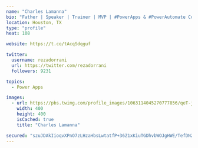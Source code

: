 ```yaml
---
name: "Charles Lamanna"
bio: "Father | Speaker | Trainer | MVP | #PowerApps & #PowerAutomate Community Super User | YouTuber Right-pointing triangle http://youtube.com/c/rezadorrani | Learn - Share - Clockwise rightwards and leftwards open circle arrows"
location: Houston, TX
type: "profile"
heat: 108

website: https://t.co/tAcqSdqguf

twitter:
  username: rezadorrani
  url: https://twitter.com/rezadorrani
  followers: 9231

topics:
  - Power Apps

images:
  - url: https://pbs.twimg.com/profile_images/1063114045270777856/qeT-jpWr_400x400.jpg
    width: 400
    height: 400
    isCached: true
    title: "Charles Lamanna"

secured: "szuJDAkIioqvXPnO7zLHzaHbsLwtatfP+36Z1xKiuTGDhvbWOJgHWE/TefDN2RjLNHjAa3TIL/9+Ayor1hjBno0L809kwaOBmXnawb0+tQ8/fr9LpofFtiKS6lBa5mLlhPpjNZICfgnHm0cVuT4RyBU3oLGZ7wKsW9I8Wg3Eo+nDLJXTyM9or41KK9mVQe7Aii34CQ1iMK33Z5Nr1bHBSZaAKWmwsu/1vvu1lIRpg9uaJ1r6Q91oxYh0IhK+17D0wwWSM3/wHqm75OGf2mr/1xCjxpaLEJwepR0Oe0sSbSGalcB1FNf08721sKoaC3mbrMdFPnoKHdrn5iaDyWMM/f7LHggQLIpPRKQ5gPd7R7oy6nYZCI/TDkFmbgKoWo0Yv/OnQvw69X16ccpDD5HQv2IStRPvVjhf6ap0WQ6+k3g=;bfWKW4m48Q5u/YPVr5IMiA=="
---
```


